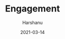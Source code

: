 ---
author: "Harshanu"
title: "Engagement"
date: 2021-03-14
description: "Engagement, India"
tags: ["Engagement", "India", "Indian wedding", "tradition", "gift excahnge"]
thumbnail: https://photos.harshanu.space/folders/argldnp14lbdq2m4/2021-03
---